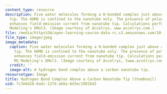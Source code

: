 ```yaml
---
content_type: resource
description: Five water molecules forming a H-bonded complex just above a carbon nanotube
  tip. The HOMO is confined to the nanotube only. The presence of polar water molecules
  enhances field-emission current from nanotube tip. Calculations performed with MS
  Modeling's DMol3. (Image courtesy of Accelrys, www.accelrys.com.)
file: /media/https%3A/open-learning-course-data-rc.s3.amazonaws.com/10-520-molecular-aspects-of-chemical-engineering-fall-2004/7c3e6d2b6adc12fdab6a6d3ec1901bd2_10-520f04-th.jpg
file_type: image/jpeg
image_metadata:
  caption: Five water molecules forming a H-bonded complex just above a carbon nanotube
    tip. The HOMO is confined to the nanotube only. The presence of polar water molecules
    enhances field-emission current from nanotube tip. Calculations performed with
    MS Modeling's DMol3. (Image courtesy of Accelrys, [www.accelrys.com](http://www.accelrys.com/).)
  credit: ''
  image-alt: A hydrogen bond complex above a carbon nanotube tip.
resourcetype: Image
title: Hydrogen Bond Complex Above a Carbon Nanotube Tip (thumbnail)
uid: 7c3e6d2b-6adc-12fd-ab6a-6d3ec1901bd2
---
```

